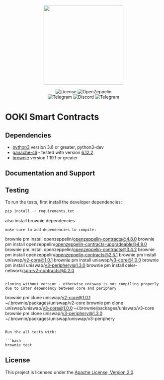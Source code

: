 <br/>
<p align="center"><img src="https://user-images.githubusercontent.com/1526150/185404709-25820340-18e6-4dd6-b0f8-05a1b91ba803.png" width="256" /></p>

<div align="center">

  <!-- <a href='' style="text-decoration:none;">
    <img src='https://img.shields.io/coveralls/github/OokiTrade/contractsV2' alt='Coverage Status' />
  </a> -->
  <a href='https://github.com/OokiTrade/contractsV2/blob/development/LICENSE' style="text-decoration:none;">
    <img src='https://img.shields.io/github/license/OokiTrade/contractsV2' alt='License' />
  </a>
  <a href='https://docs.openzeppelin.com/' style="text-decoration:none;">
    <img src='https://img.shields.io/badge/built%20with-OpenZeppelin-3677FF' alt='OpenZeppelin' />
  </a>
  <br/>
  <a href='https://t.me/OokiTrade' style="text-decoration:none;">
    <img src='https://img.shields.io/badge/chat-on%20telegram-9cf.svg?longCache=true' alt='Telegram' />
  </a>
  <a href='https://discord.gg/4wPVA6a' style="text-decoration:none;">
    <img src='https://img.shields.io/discord/450115178516971531?label=Discord' alt='Discord' />
  </a>
  <a href='https://t.me/OokiTrade' style="text-decoration:none;">
    <img src='https://img.shields.io/twitter/follow/OokiTrade?style=social' alt='Telegram' />
  </a>
  
</div>

# OOKI Smart Contracts

## Dependencies

* [python3](https://www.python.org/downloads/release/python-368/) version 3.6 or greater, python3-dev
* [ganache-cli](https://github.com/trufflesuite/ganache-cli) - tested with version [6.12.2](https://github.com/trufflesuite/ganache-cli/releases/tag/v6.12.2)
* [brownie](https://github.com/eth-brownie/brownie/) version 1.19.1 or greater

## Documentation and Support

## Testing

To run the tests, first install the developer dependencies:

```bash
pip install -r requirements.txt
```

also install brownie dependencies
```
make sure to add dependencies to compile:

```
brownie pm install openzeppelin/openzeppelin-contracts@4.8.0
brownie pm install openzeppelin/openzeppelin-contracts-upgradeable@4.8.0
brownie pm install openzeppelin/openzeppelin-contracts@3.4.2
brownie pm install openzeppelin/openzeppelin-contracts@2.5.1
brownie pm install uniswap/v2-core@1.0.1
brownie pm install uniswap/v3-core@1.0.0
brownie pm install uniswap/v3-periphery@1.3.0
brownie pm install celer-network/sgn-v2-contracts@0.2.0
```

cloning without version - otherwise uniswap is not compiling properly due to inter dependency between core and periphery
```
brownie pm clone uniswap/v2-core@1.0.1 ~/.brownie/packages/uniswap/v2-core
brownie pm clone uniswap/uniswap/v3-core@1.0.0 ~/.brownie/packages/uniswap/v3-core
brownie pm clone uniswap/v3-periphery@1.3.0 ~/.brownie/packages/uniswap/uniswap/v3-periphery
```

Run the all tests with:

```bash
brownie test
```

## License

This project is licensed under the [Apache License, Version 2.0](LICENSE).
